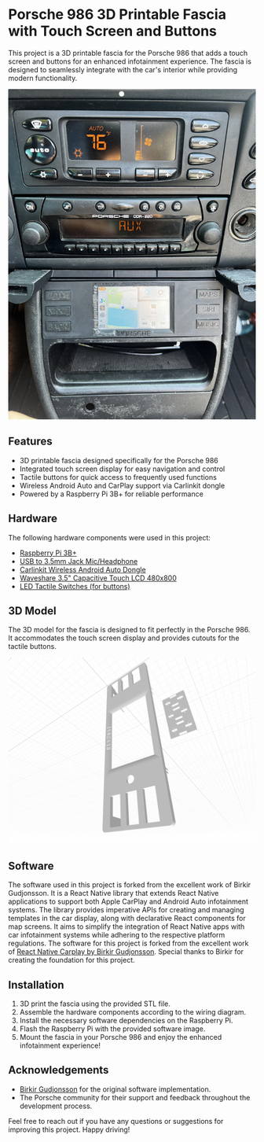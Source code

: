 # Porsche 986 3D Printable Fascia with Touch Screen and Buttons

This project is a 3D printable fascia for the Porsche 986 that adds a touch screen and buttons for an enhanced infotainment experience. The fascia is designed to seamlessly integrate with the car's interior while providing modern functionality.

![Installed Fascia](photos/IMG_4715.jpeg)

## Features

- 3D printable fascia designed specifically for the Porsche 986
- Integrated touch screen display for easy navigation and control
- Tactile buttons for quick access to frequently used functions
- Wireless Android Auto and CarPlay support via Carlinkit dongle
- Powered by a Raspberry Pi 3B+ for reliable performance

## Hardware

The following hardware components were used in this project:

- [Raspberry Pi 3B+](https://www.raspberrypi.com/products/raspberry-pi-3-model-b-plus/)
- [USB to 3.5mm Jack Mic/Headphone](https://www.amazon.com/Plugable-Headphone-Microphone-Aluminum-Compatible/dp/B00NMXY2MO?source=ps-sl-shoppingads-lpcontext&ref_=fplfs&psc=1&smid=A3HIHADV23VGU1)
- [Carlinkit Wireless Android Auto Dongle](https://www.carlinkit.store/products/carlinkit-usb-dongle-wireless-carplay-android-auto-box-wired-mirrorlink-for-aftermarket-android-screen-car-multimedia-player-bluetooth-auto-connect)
- [Waveshare 3.5" Capacitive Touch LCD 480x800](https://www.amazon.com/waveshare-Capacitive-Adjustable-Brightness-Raspberry/dp/B0BV2SH8F3/ref=sr_1_5?crid=33S1VIQ1TU9D8&dib=eyJ2IjoiMSJ9.eN0h6Y9OddKl7eBlF2LVnunAjVu35yvPd3S_1pakrcbLIPwfpWzam3HdeebgR4CoX76N-dJfg4AEOn9px5XXh2AW1chdeWAE557uv1PtV9Gx3UPBjS8zgjruVvxh15mnhq5PNUZJPWg1o48aDvpJL_AidcP_znP0SqzwzY2WSj8pTUwp45h1AlGpxjI2Oqv26hVXBrbXjUgIT7aBsK35ekXpu581xFVRCxaMJgVp9hhl8cLQOm1TcYAHHk01dCMtVF3z8RKaeDVTpHiGDHh8B3leowvukia7VcVo7ybhgb0.kqzZSAYsBMd6iJnFZLkQn4KguK1pwS2je9Y_CGKoWP0&dib_tag=se&keywords=3.5%22+hdmi+capacitive+touch&qid=1714568717&s=electronics&sprefix=3.5+hdmi+capacitive+touch%2Celectronics%2C147&sr=1-5)
- [LED Tactile Switches (for buttons)](https://www.amazon.com/dp/B09JFS91YM?ref=nb_sb_ss_w_as-reorder_k1_1_15&amp=&crid=33JVR2NPB8139&amp=&sprefix=led+tactile+swi)

## 3D Model

The 3D model for the fascia is designed to fit perfectly in the Porsche 986. It accommodates the touch screen display and provides cutouts for the tactile buttons.

![STL Preview](photos/Fascia_preview.png)

## Software

The software used in this project is forked from the excellent work of Birkir Gudjonsson. It is a React Native library that extends React Native applications to support both Apple CarPlay and Android Auto infotainment systems. The library provides imperative APIs for creating and managing templates in the car display, along with declarative React components for map screens. It aims to simplify the integration of React Native apps with car infotainment systems while adhering to the respective platform regulations.
The software for this project is forked from the excellent work of [React Native Carplay by Birkir Gudjonsson](https://github.com/birkir/react-native-carplay). Special thanks to Birkir for creating the foundation for this project.

## Installation

1. 3D print the fascia using the provided STL file.
2. Assemble the hardware components according to the wiring diagram.
3. Install the necessary software dependencies on the Raspberry Pi.
4. Flash the Raspberry Pi with the provided software image.
5. Mount the fascia in your Porsche 986 and enjoy the enhanced infotainment experience!

## Acknowledgements

- [Birkir Gudjonsson](https://github.com/birkir) for the original software implementation.
- The Porsche community for their support and feedback throughout the development process.

Feel free to reach out if you have any questions or suggestions for improving this project. Happy driving!